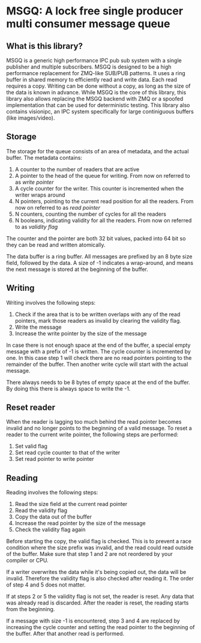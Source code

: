 # MSGQ: A lock free single producer multi consumer message queue

## What is this library?
MSGQ is a generic high performance IPC pub sub system with a single publisher and multiple subscribers. MSGQ is designed to be a high performance replacement for ZMQ-like SUB/PUB patterns. It uses a ring buffer in shared memory to efficiently read and write data. Each read requires a copy. Writing can be done without a copy, as long as the size of the data is known in advance. While MSGQ is the core of this library, this library also allows replacing the MSGQ backend with ZMQ or a spoofed implementation that can be used for deterministic testing. This library also contains visionipc, an IPC system specifically for large continiguous buffers (like images/video).

## Storage
The storage for the queue consists of an area of metadata, and the actual buffer. The metadata contains:

1. A counter to the number of readers that are active
2. A pointer to the head of the queue for writing. From now on referred to as *write pointer*
3. A cycle counter for the writer. This counter is incremented when the writer wraps around
4. N pointers, pointing to the current read position for all the readers. From now on referred to as *read pointer*
5. N counters,  counting the number of cycles for all the readers
6. N booleans, indicating validity for all the readers. From now on referred to as *validity flag*

The counter and the pointer are both 32 bit values, packed into 64 bit so they can be read and written atomically.

The data buffer is a ring buffer. All messages are prefixed by an 8 byte size field, followed by the data. A size of -1 indicates a wrap-around, and means the next message is stored at the beginning of the buffer.


## Writing
Writing involves the following steps:

1. Check if the area that is to be written overlaps with any of the read pointers, mark those readers as invalid by clearing the validity flag.
2. Write the message
3. Increase the write pointer by the size of the message

In case there is not enough space at the end of the buffer, a special empty message with a prefix of -1 is written. The cycle counter is incremented by one. In this case step 1 will check there are no read pointers pointing to the remainder of the buffer. Then another write cycle will start with the actual message.

There always needs to be 8 bytes of empty space at the end of the buffer. By doing this there is always space to write the -1.

## Reset reader
When the reader is lagging too much behind the read pointer becomes invalid and no longer points to the beginning of a valid message. To reset a reader to the current write pointer, the following steps are performed:

1. Set valid flag
2. Set read cycle counter to that of the writer
3. Set read pointer to write pointer

## Reading
Reading involves the following steps:

1. Read the size field at the current read pointer
2. Read the validity flag
3. Copy the data out of the buffer
4. Increase the read pointer by the size of the message
5. Check the validity flag again

Before starting the copy, the valid flag is checked. This is to prevent a race condition where the size prefix was invalid, and the read could read outside of the buffer. Make sure that step 1 and 2 are not reordered by your compiler or CPU.

If a writer overwrites the data while it's being copied out, the data will be invalid. Therefore the validity flag is also checked after reading it. The order of step 4 and 5 does not matter.

If at steps 2 or 5 the validity flag is not set, the reader is reset. Any data that was already read is discarded. After the reader is reset, the reading starts from the beginning.

If a message with size -1 is encountered, step 3 and 4 are replaced by increasing the cycle counter and setting the read pointer to the beginning of the buffer. After that another read is performed.
